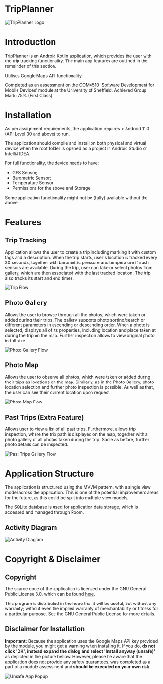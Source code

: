 # TripPlanner
![TripPlanner Logo](app/src/main/trip_planner_icon-playstore.png)
# Introduction
TripPlanner is an Android Kotlin application, which provides the user with the trip tracking
functionality. The main app features are outlined in the remainder of this section.

Utilises Google Maps API functionality.

Completed as an assessment on the COM4510 'Software Development for Mobile Devices' module at the University
of Sheffield. Achieved Group Mark: 75% (First Class).

# Installation

As per assignment requirements, the application requires > Android 11.0 (API Level 30 and above) to run.

The application should compile and install on both physical and virtual device when the root folder is
opened as a project in Android Studio or IntelliJ IDEA.

For full functionality, the device needs to have:
- GPS Sensor;
- Barometric Sensor;
- Temperature Sensor;
- Permissions for the above and Storage.

Some application functionality might not be (fully) available without the above.

# Features
## Trip Tracking
Application allows the user to create a trip including marking it with custom tags and a description.
When the trip starts, user's location is tracked every 20 seconds, together with barometric pressure
and temperature if such sensors are available. During the trip, user can take or select photos from
gallery, which are then associated with the last tracked location. The trip also tracks its start and
end times.

![Trip Flow](readme_related/New_Trip_Flow.png)

## Photo Gallery
Allows the user to browse through all the photos, which were taken or added during their trips. 
The gallery supports photo sorting/search on different parameters in ascending or descending order.
When a photo is selected, displays all of its properties, including location and place taken at
during the trip on the map. Further inspection allows to view original photo in full size.

![Photo Gallery Flow](readme_related/Photo_Gallery_Flow.png)

## Photo Map
Allows the user to observe all photos, which were taken or added during their trips as locations
on the map. Similarly, as in the Photo Gallery, photo location selection and further photo inspection
is possible. As well as that, the user can see their current location upon request.

![Photo Map Flow](readme_related/Photo_Map_Flow.png)

## Past Trips (Extra Feature)
Allows user to view a list of all past trips. Furthermore, allows trip inspection, where the trip
path is displayed on the map, together with a photo gallery of all photos taken during the trip.
Same as before, further photo details can be inspected.

![Past Trips Gallery Flow](readme_related/Past_Trips_Flow.png)

# Application Structure
The application is structured using the MVVM pattern, with a single view model across the
application. This is one of the potential improvement areas for the future, as this could be split
into multiple view models.

The SQLite database is used for application data storage, which is accessed and managed through Room.

## Activity Diagram
![Activity Diagram](readme_related/Activity%20Diagram.png)

# Copyright & Disclaimer

## Copyright
The source code of the application is licensed under the GNU General Public License 3.0, which 
can be found [here](LICENSE).

This program is distributed in the hope that it will be useful, but without any warranty; without even the 
implied warranty of merchantability or fitness for a particular purpose. See the GNU General Public License for 
more details.

## Disclaimer for Installation
**Important:** Because the application uses the Google Maps API key provided by the module,
you might get a warning when installing it. If you do, **do not click 'OK', instead expand the
dialog and select 'Install anyway (unsafe)'** as depicted in the picture bellow. However, please
be aware that the application does not provide any safety guarantees, was completed as a part of a
module assessment and **should be executed on your own risk**.

![Unsafe App Popup](readme_related/Unsafe%20Popup.png)
